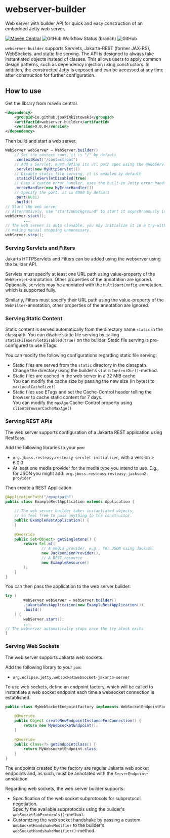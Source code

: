 # webserver-builder

Web server with builder API for quick and easy construction of an embedded Jetty web server.

[![Maven Central](https://img.shields.io/maven-central/v/io.github.joakimkistowski/webserver-builder.svg?label=Maven%20Central)](https://search.maven.org/search?q=g:%22io.github.joakimkistowski%22%20AND%20a:%22annotation-configurator%22)
![GitHub Workflow Status (branch)](https://img.shields.io/github/workflow/status/joakimkistowski/webserver-builder/Release/main)
![GitHub](https://img.shields.io/github/license/joakimkistowski/webserver-builder)

`webserver-builder` supports Servlets, Jakarta-REST (former JAX-RS), WebSockets, and static file serving. The API is designed to always take instantiated objects instead of classes. This allows users to apply common design patterns, such as dependency injection using constructors.
In addition, the constructed Jetty is exposed and can be accessed at any time after  construction for further configuration.

## How to use

Get the library from maven central.
```xml
<dependency>
    <groupId>io.github.joakimkistowski</groupId>
    <artifactId>webserver-builder</artifactId>
    <version>0.0.0</version>
</dependency>
```

Then build and start a web server.

```java
WebServer webServer = WebServer.builder()
    // Set the context root, it is "/" by default
    .contextRoot("/contextroot")
    // Add a Servlet; must define its url path spec using the @WebServlet-annotation
    .servlet(new MyHttpServlet())
    // Disable static file serving, it is enabled by default
    .staticFileServletDisabled(true)
    // Pass a custom error handler, uses the built-in Jetty error handler by default
    .errorHandler(new MyErrorHandler())
    // Specify the port, it is 8080 by default
    .port(8081)
    .build()
// Start the web server
// Alternatively, use "startInBackground" to start it asynchronously in the background
webServer.start();
        ...
// The web server is auto closable, you may initialize it in a try-with-resources statement,
// making manual stopping unnecessary.
webServer.stop();
```

### Serving Servlets and Filters

Jakarta HTTPServlets and Filters can be added using the webserver using the builder API.

Servlets must specify at least one URL path using value-property of the `WebServlet`-annotation. Other properties of the annotation are ignored.  
Optionally, servlets may be annotated with the `MultipartConfig`-annotation, which is supported fully.

Similarly, Filters must specify their URL path using the value-property of the `WebFilter`-annotation,  other properties of the annotation are ignored.

### Serving Static Content

Static content is served automatically from the directory name `static` in the classpath. You can disable static file serving by calling `staticFileServletDisabled(true)` on the builder. Static file serving is pre-configured to use ETags.

You can modify the following configurations regarding static file serving:
* Static files are served from the `static` directory in the classpath.  
  Change the directory using the builder's `staticContentDir()`-method.
* Static files are cached in the web server in a 32 MiB cache.  
  You can modify the cache size by passing the new size (in bytes) to `maxLocalCacheSize()`
* Static files use ETags and set the Cache-Control header telling the browser to cache static content for 7 days.  
  You can modify the `maxAge` Cache-Control property using `clientBrowserCacheMaxAge()`

### Serving REST APIs

The web server supports configuration of a Jakarta REST application using RestEasy.

Add the following libraries to your `pom`:
* `org.jboss.resteasy`:`resteasy-servlet-initializer`, with a version > 6.0.0
* At least one media provider for the media type you intend to use. E.g., for JSON you might add: `org.jboss.resteasy`:`resteasy-jackson2-provider` 

Then create a REST Application.

```java
@ApplicationPath("/myapipath")
public class ExampleRestApplication extends Application {
    
    // The web server builder takes instantiated objects,
    // so feel free to pass anything to the constructor. 
    public ExampleRestApplication() {
    }
    
    @Override
    public Set<Object> getSingletons() {
        return Set.of(
                // A media provider, e.g., for JSON using Jackson
                new JacksonJsonProvider(),
                // A REST resource
                new ExampleResource()
        );
    }
}
```

You can then pass the application to the web server builder:

```java
try (
        WebServer webServer = WebServer.builder()
        .jakartaRestApplication(new ExampleRestApplication())
        .build()
    ) {
        webServer.start();
        ...
// The webserver automatically stops once the try block exits
}

```

### Serving Web Sockets

The web server supports Jakarta web sockets.

Add the following library to your `pom`:
* `org.eclipse.jetty.websocket`:`websocket-jakarta-server`

To use web sockets, define an endpoint factory, which will be called to instantiate a web socket endpoint each time a websocket connection is established.

```java
public class MyWebSocketEndpointFactory implements WebSocketEndpointFactory {
    
    @Override
    public Object createNewEndpointInstanceForConnection() {
        return new MyWebsocketEndpoint();
    }
    
    @Override
    public Class<?> getEndpointClass() {
        return MyWebsocketEndpoint.class;
    }
}
```

The endpoints created by the factory are regular Jakarta web socket endpoints and, as such, must be annotated with the  `ServerEndpoint`-annotation.

Regarding web sockets, the web server builder supports:
* Specification of the web socket subprotocols for subprotocol negotiation.  
  Specify the available subprotocols using the builder's `webSocketSubProtocols()`-method.
* Customizing the web socket handshake by passing a custom `WebSocketHandshakeModifier` to the builder's `webSocketHandshakeModifier()`-method.